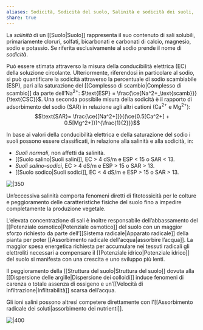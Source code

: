 ```yaml
---
aliases: Sodicità, Sodicità del suolo, Salinità e sodicità dei suoli,
share: true
---
```

La *salinità* di un [[Suolo|Suolo]] rappresenta il suo contenuto di sali solubili, primariamente cloruri, solfati, bicarbonati e carbonati di calcio, magnesio, sodio e potassio.
Se riferita esclusivamente al sodio prende il nome di *sodicità*.

Può essere stimata attraverso la misura della conducibilità elettrica (EC) della soluzione circolante.
Ulteriormente, riferendosi in particolare al sodio, si può quantificare la sodicità attraverso la percentuale di sodio scambiabile (ESP), pari alla saturazione del [[Complesso di scambio|Complesso di scambio]] da parte dell’Na<sup>2+</sup>: $\text{ESP} = \frac{\ce{Na^2+_\text{scamb}}}{\text{CSC}}$.
Una seconda possibile misura della sodicità è il rapporto di adsorbimento del sodio (SAR) in relazione agli altri cationi (Ca<sup>2+</sup> e Mg<sup>2+</sup>): $$\text{SAR}= \frac{\ce{[Na^2+]}}{(\ce{0.5[Ca^2+] + 0.5[Mg^2+]})^{\frac{1}{2}}}$$

In base ai valori della conducibilità elettrica e della saturazione del sodio i suoli possono essere classificati, in relazione alla salinità e alla sodicità, in:
- *Suoli normali*, non affetti da salinità.
- [[Suolo salino|Suoli salini]], EC > 4 dS/m e ESP < 15 o SAR < 13.
- *Suoli salino–sodici*, EC > 4 dS/m e ESP > 15 o SAR > 13.
- [[Suolo sodico|Suoli sodici]], EC < 4 dS/m e ESP > 15 o SAR > 13.

![|350](dd1bb2a960d5196ac243ad6ef3c8599f_MD5%201.png)

Un’eccessiva salinità comporta fenomeni diretti di fitotossicità per le colture e peggioramento delle caratteristiche fisiche del suolo fino a impedire completamente la produzione vegetale.

L’elevata concentrazione di sali è inoltre responsabile dell’abbassamento del [[Potenziale osmotico|Potenziale osmotico]] del suolo con un maggior sforzo richiesto da parte dell’[[Sistema radicale|Apparato radicale]] della pianta per poter [[Assorbimento radicale dell'acqua|assorbire l’acqua]].
La maggior spesa energetica richiesta per accumulare nei tessuti radicali gli elettroliti necessari a compensare il [[Potenziale idrico|Potenziale idrico]] del suolo si manifesta con una crescita e uno sviluppo più lenti.

Il peggioramento della [[Struttura del suolo|Struttura del suolo]] dovuta alla [[Dispersione delle argille|Dispersione dei colloidi]] induce fenomeni di carenza o totale assenza di ossigeno e un’[[Velocità di infiltrazione|Infiltrabilità]] scarsa dell’acqua.

Gli ioni salini possono altresì competere direttamente con l’[[Assorbimento radicale dei soluti|assorbimento dei nutrienti]].

![|400](44ebbeb170e7498f33f54c4d6d2aa804_MD5%201.png)